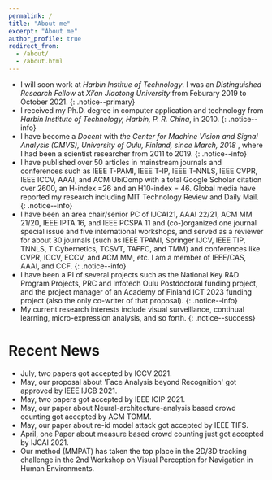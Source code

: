 ```yaml
---
permalink: /
title: "About me"
excerpt: "About me"
author_profile: true
redirect_from: 
  - /about/
  - /about.html
---
```


* I will soon work at <i>Harbin Institue of Technology</i>. I was an <i> Distinguished Research Fellow </i> at <i>Xi’an Jiaotong University</i> from Feburary 2019 to October 2021. 
{: .notice--primary}
* I received my Ph.D. degree in computer application and technology from <i>Harbin Institute of Technology, Harbin, P. R. China</i>, in 2010.
{: .notice--info} 
* I have become a <i>Docent</i> with <i>the Center for Machine Vision and Signal Analysis (CMVS), University of Oulu, Finland, since March, 2018 </i>, where I had been a scientist researcher from 2011 to 2019. 
{: .notice--info} 
* I have published over 50 articles in mainstream journals and conferences such as IEEE T-PAMI, IEEE T-IP, IEEE T-NNLS, IEEE CVPR, IEEE ICCV, AAAI, and ACM UbiComp with a total Google Scholar citation over 2600, an H-index =26 and an H10-index = 46. Global media have reported my research including MIT Technology Review and Daily Mail.
{: .notice--info} 
* I have been an area chair/senior PC of IJCAI21, AAAI 22/21, ACM MM 21/20, IEEE IPTA 16, and IEEE PCSPA 11 and (co-)organized one journal special issue and five international workshops, and served as a reviewer for about 30 journals (such as IEEE TPAMI, Springer IJCV, IEEE TIP, TNNLS, T Cybernetics, TCSVT, TAFFC, and TMM) and conferences like CVPR, ICCV, ECCV, and ACM MM, etc. I am a member of IEEE/CAS, AAAI, and CCF. 
{: .notice--info}   
* I have been a PI of several projects such as the National Key R&D Program Projects, PRC and Infotech Oulu Postdoctoral funding project, and the project manager of an Academy of Finland ICT 2023 funding project (also the only co-writer of that proposal). 
{: .notice--info} 
* My current research interests include visual surveillance, continual learning, micro-expression analysis, and so forth. 
{: .notice--success}

# Recent News
* July, two papers got accepted by ICCV 2021.
* May, our proposal about 'Face Analysis beyond Recognition' got approved by IEEE IJCB 2021.
* May, two papers got accepted by IEEE ICIP 2021.
* May, our paper about Neural-architecture-analysis based crowd counting got accepted by ACM TOMM.
* May, our paper about re-id model attack got accepted by IEEE TIFS.
* April, one Paper about measure based crowd counting just got accepted by IJCAI 2021.
* Our method (MMPAT) has taken the top place in the 2D/3D tracking challenge in the 2nd Workshop on Visual Perception for Navigation in Human Environments.
